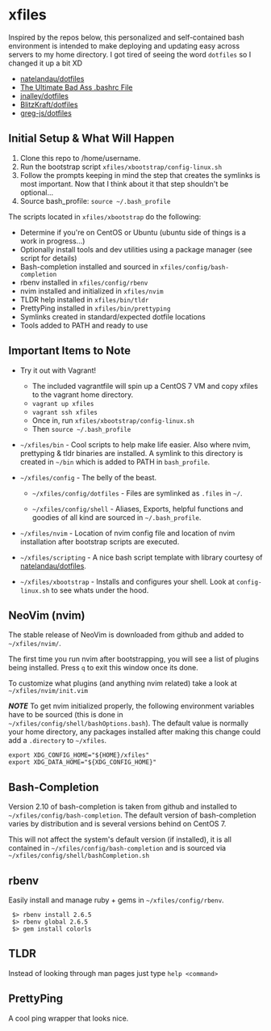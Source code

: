 xfiles
======

Inspired by the repos below, this personalized and self-contained bash environment is intended to make deploying and updating easy across servers to my home directory. I got tired of seeing the word `dotfiles` so I changed it up a bit XD

* [natelandau/dotfiles](https://github.com/natelandau/dotfiles)
* [The Ultimate Bad Ass .bashrc File](https://gist.github.com/zachbrowne/8bc414c9f30192067831fafebd14255c)
* [jnalley/dotfiles](https://github.com/jnalley/dotfiles)
* [BlitzKraft/dotfiles](https://github.com/BlitzKraft/dotfiles)
* [greg-js/dotfiles](https://github.com/greg-js/dotfiles)


## Initial Setup & What Will Happen

1. Clone this repo to /home/username.
2. Run the bootstrap script `xfiles/xbootstrap/config-linux.sh`
3. Follow the prompts keeping in mind the step that creates the symlinks is most important. Now that I think about it that step shouldn't be optional...
4. Source bash_profile: `source ~/.bash_profile`

The scripts located in `xfiles/xbootstrap` do the following:
* Determine if you're on CentOS or Ubuntu (ubuntu side of things is a work in progress...)
* Optionally install tools and dev utilities using a package manager (see script for details)
* Bash-completion installed and sourced in `xfiles/config/bash-completion`
* rbenv installed in `xfiles/config/rbenv`
* nvim installed and initialized in `xfiles/nvim`
* TLDR help installed in `xfiles/bin/tldr`
* PrettyPing installed in `xfiles/bin/prettyping`
* Symlinks created in standard/expected dotfile locations
* Tools added to PATH and ready to use


## Important Items to Note

* Try it out with Vagrant! 
    * The included vagrantfile will spin up a CentOS 7 VM and copy xfiles to the vagrant home directory.
    * `vagrant up xfiles`
    * `vagrant ssh xfiles`
    * Once in, run `xfiles/xbootstrap/config-linux.sh`
    * Then `source ~/.bash_profile`
    
* `~/xfiles/bin` - Cool scripts to help make life easier. Also where nvim, prettyping & tldr binaries are installed. A symlink to this directory is created in `~/bin` which is added to PATH in `bash_profile`.

* `~/xfiles/config` - The belly of the beast. 

	* `~/xfiles/config/dotfiles` - Files are symlinked as `.files` in `~/`.

	* `~/xfiles/config/shell` - Aliases, Exports, helpful functions and goodies of all kind are sourced in `~/.bash_profile`.

* `~/xfiles/nvim` - Location of nvim config file and location of nvim installation after bootstrap scripts are executed.

* `~/xfiles/scripting` - A nice bash script template with library courtesy of [natelandau/dotfiles](https://github.com/natelandau/dotfiles).

* `~/xfiles/xbootstrap` - Installs and configures your shell. Look at `config-linux.sh` to see whats under the hood.


## NeoVim (nvim)

The stable release of NeoVim is downloaded from github and added to `~/xfiles/nvim/`. 

The first time you run nvim after bootstrapping, you will see a list of plugins being installed. Press `q` to exit this window once its done.

To customize what plugins (and anything nvim related) take a look at `~/xfiles/nvim/init.vim`

***NOTE*** To get nvim initialized properly, the following environment variables have to be sourced (this is done in `~/xfiles/config/shell/bashOptions.bash`). The default value is normally your home directory, any packages installed after making this change could add a `.directory` to `~/xfiles`.

    export XDG_CONFIG_HOME="${HOME}/xfiles"
    export XDG_DATA_HOME="${XDG_CONFIG_HOME}"


## Bash-Completion

Version 2.10 of bash-completion is taken from github and installed to `~/xfiles/config/bash-completion`. The default version of bash-completion varies by distribution and is several versions behind on CentOS 7. 

This will not affect the system's default version (if installed), it is all contained in `~/xfiles/config/bash-completion` and is sourced via `~/xfiles/config/shell/bashCompletion.sh`

## rbenv

Easily install and manage ruby + gems in `~/xfiles/config/rbenv`.

     $> rbenv install 2.6.5
     $> rbenv global 2.6.5
     $> gem install colorls

## TLDR

Instead of looking through man pages just type `help <command>`

## PrettyPing

A cool ping wrapper that looks nice.